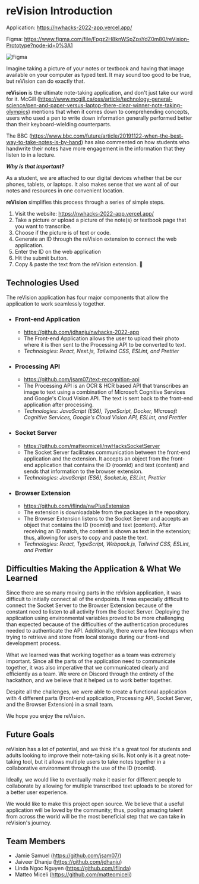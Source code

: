 # reVision Introduction
Application: https://nwhacks-2022-app.vercel.app/

Figma: https://www.figma.com/file/Fpgz2H8knWSpZpsYdZ0m80/reVision-Prototype?node-id=0%3A1

![Figma](https://user-images.githubusercontent.com/68607795/149671507-20bf9f02-41a9-4a58-af10-760c21376731.png)

Imagine taking a picture of your notes or textbook and having that image available on your computer as typed text. It may sound too good to be true, but reVision can do exactly that.

**reVision** is the ultimate note-taking application, and don't just take our word for it. McGill (https://www.mcgill.ca/oss/article/technology-general-science/pen-and-paper-versus-laptop-there-clear-winner-note-taking-olympics) mentions that when it comes down to comprehending concepts, users who used a pen to write down information generally performed better than their keyboard-wielding counterparts. 

The BBC (https://www.bbc.com/future/article/20191122-when-the-best-way-to-take-notes-is-by-hand) has also commented on how students who handwrite their notes have more engagement in the information that they listen to in a lecture.

***Why is that important?***

As a student, we are attached to our digital devices whether that be our phones, tablets, or laptops. It also makes sense that we want all of our notes and resources in one convenient location.

**reVision** simplifies this process through a series of simple steps.
1. Visit the website: https://nwhacks-2022-app.vercel.app/
2. Take a picture or upload a picture of the note(s) or textbook page that you want to transcribe.
3. Choose if the picture is of text or code.
4. Generate an ID through the reVision extension to connect the web application.
5. Enter the ID on the web application
6. Hit the submit button.
7. Copy & paste the text from the reVision extension. 🎉

## Technologies Used

The reVision application has four major components that allow the application to work seamlessly together. 

- ### Front-end Application
    - https://github.com/jdhanju/nwhacks-2022-app
    - The Front-end Application allows the user to upload their photo where it is then sent to the Processing API to be converted to text.
    - _Technologies: React, Next.js, Tailwind CSS, ESLint, and Prettier_

- ### Processing API
    - https://github.com/jsam07/text-recognition-api
    - The Processing API is an OCR & HCR based API that transcribes an image to text using a combination of Microsoft Cognitive Services and Google's Cloud Vision API. The text is sent back to the front-end application after processing.
    - _Technologies: JavaScript (ES6), TypeScript, Docker, Microsoft Cognitive Services, Google's Cloud Vision API, ESLint, and Prettier_

- ### Socket Server
    - https://github.com/matteomiceli/nwHacksSocketServer
    - The Socket Server facilitates communication between the front-end application and the extension. It accepts an object from the front-end application that contains the ID (roomId) and text (content) and sends that information to the browser extension.
    - _Technologies: JavaScript (ES6), Socket.io, ESLint, Prettier_

- ### Browser Extension
    - https://github.com/iflinda/nwPlusExtension
    - The extension is downloadable from the packages in the repository.
    - The Browser Extension listens to the Socket Server and accepts an object that contains the ID (roomId) and text (content). After receiving an ID match, the content is shown as text in the extension; thus, allowing for users to copy and paste the text.
    - _Technologies: React, TypeScript, Webpack.js, Tailwind CSS, ESLint, and Prettier_

## Difficulties Making the Application & What We Learned

Since there are so many moving parts in the reVision application, it was difficult to initially connect all of the endpoints. It was especially difficult to connect the Socket Server to the Browser Extension because of the constant need to listen to all activity from the Socket Server. Deploying the application using environmental variables proved to be more challenging than expected because of the difficulties of the authentication procedures needed to authenticate the API. Additionally, there were a few hiccups when trying to retrieve and store from local storage during our front-end development process.

What we learned was that working together as a team was extremely important. Since all the parts of the application need to communicate together, it was also imperative that we communicated clearly and efficiently as a team. We were on Discord through the entirety of the hackathon, and we believe that it helped us to work better together.

Despite all the challenges, we were able to create a functional application with 4 different parts (Front-end application, Processing API, Socket Server, and the Browser Extension) in a small team. 

We hope you enjoy the reVision.

## Future Goals

reVision has a lot of potential, and we think it's a great tool for students and adults looking to improve their note-taking skills. Not only is it a great note-taking tool, but it allows multiple users to take notes together in a collaborative environment through the use of the ID (roomId). 

Ideally, we would like to eventually make it easier for different people to collaborate by allowing for multiple transcribed text uploads to be stored for a better user experience.

We would like to make this project open source. We believe that a useful application will be loved by the community; thus, pooling amazing talent from across the world will be the most beneficial step that we can take in reVision's journey.


## Team Members
-   Jamie Samuel (https://github.com/jsam07/)
-   Jaiveer Dhanju (https://github.com/jdhanju)
-   Linda Ngoc Nguyen (https://github.com/iflinda)
-   Matteo Miceli (https://github.com/matteomiceli)
